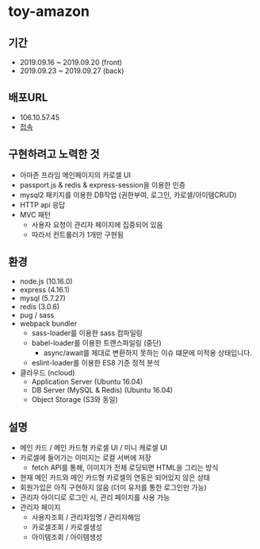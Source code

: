 # toy-amazon

## 기간
- 2019.09.16 ~ 2019.09.20 (front)
- 2019.09.23 ~ 2019.09.27 (back)

## 배포URL
- 106.10.57.45
- [접속](106.10.57.45) 
## 구현하려고 노력한 것
- 아마존 프라임 메인페이지의 카로셀 UI
- passport.js & redis & express-session을 이용한 인증
- mysql2 패키지를 이용한 DB작업 (권한부여, 로그인, 카로셀/아이템CRUD)
- HTTP api 응답
- MVC 패턴
  - 사용자 요청이 관리자 페이지에 집중되어 있음
  - 따라서 컨트롤러가 1개만 구현됨 

## 환경
- node.js (10.16.0)
- express (4.16.1)
- mysql (5.7.27)
- redis (3.0.6)
- pug / sass
- webpack bundler
  - sass-loader를 이용한 sass 컴파일링
  - babel-loader를 이용한 트랜스파일링 (중단)
    - async/await를 제대로 변환하지 못하는 이슈 떄문에 미적용 상태입니다.
  - eslint-loader를 이용한 ES8 기준 정적 분석
- 클라우드 (ncloud)
  - Application Server (Ubuntu 16.04)
  - DB Server (MySQL & Redis) (Ubuntu 16.04)
  - Object Storage (S3와 동일)

## 설명
- 메인 카드 / 메인 카드형 카로셀 UI / 미니 캐로셀 UI 
- 카로셀에 들어가는 이미지는 로컬 서버에 저장
  - fetch API를 통해, 이미지가 전체 로딩되면 HTML을 그리는 방식
- 현재 메인 카드와 메인 카드형 카로셀의 연동은 되어있지 않은 상태
- 회원가입은 아직 구현하지 않음 (더미 유저를 통한 로그인만 가능)
- 관리자 아이디로 로그인 시, 관리 페이지를 사용 가능
- 관리자 페이지
  - 사용자조회 / 관리자임명 / 관리자해임
  - 카로셀조회 / 카로셀생성
  - 아이템조회 / 아이템생성
